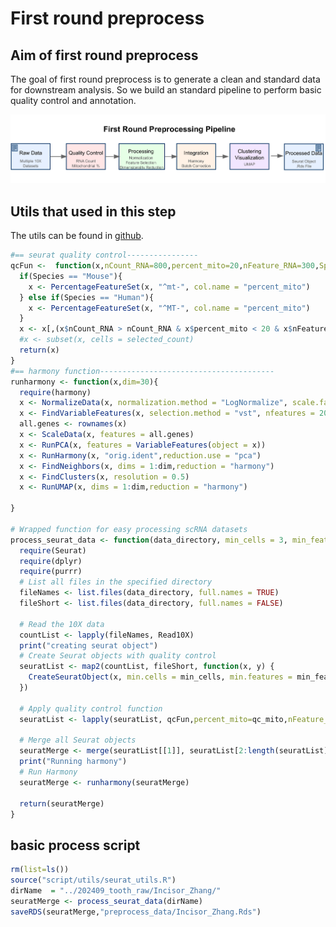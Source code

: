 # First round preprocess

## Aim of first round preprocess
The goal of first round preprocess is to generate a clean and standard data for downstream analysis. So we build an standard pipeline to perform basic quality control and annotation.

![png](../img/preprocess/01_preprocess.png)


## Utils that used in this step
The utils can be found in [github](https://github.com/GilbertHan1011/toothAtlasManuscript/blob/main/script/utils/seurat_utils.R).

```R
#== seurat quality control----------------
qcFun <-  function(x,nCount_RNA=800,percent_mito=20,nFeature_RNA=300,Species="Mouse"){
  if(Species == "Mouse"){
    x <- PercentageFeatureSet(x, "^mt-", col.name = "percent_mito")
  } else if(Species == "Human"){
    x <- PercentageFeatureSet(x, "^MT-", col.name = "percent_mito")
  }
  x <- x[,(x$nCount_RNA > nCount_RNA & x$percent_mito < 20 & x$nFeature_RNA > 300)]
  #x <- subset(x, cells = selected_count)
  return(x)
}
#== harmony function---------------------------------------
runharmony <- function(x,dim=30){
  require(harmony)
  x <- NormalizeData(x, normalization.method = "LogNormalize", scale.factor = 10000)
  x <- FindVariableFeatures(x, selection.method = "vst", nfeatures = 2000)
  all.genes <- rownames(x)
  x <- ScaleData(x, features = all.genes)
  x <- RunPCA(x, features = VariableFeatures(object = x))
  x <- RunHarmony(x, "orig.ident",reduction.use = "pca")
  x <- FindNeighbors(x, dims = 1:dim,reduction = "harmony")
  x <- FindClusters(x, resolution = 0.5)
  x <- RunUMAP(x, dims = 1:dim,reduction = "harmony")

}

# Wrapped function for easy processing scRNA datasets
process_seurat_data <- function(data_directory, min_cells = 3, min_features = 500, qc_mito = 20,qc_rna = 300,species = "Mouse") {
  require(Seurat)
  require(dplyr)
  require(purrr)
  # List all files in the specified directory
  fileNames <- list.files(data_directory, full.names = TRUE)
  fileShort <- list.files(data_directory, full.names = FALSE)

  # Read the 10X data
  countList <- lapply(fileNames, Read10X)
  print("creating seurat object")
  # Create Seurat objects with quality control
  seuratList <- map2(countList, fileShort, function(x, y) {
    CreateSeuratObject(x, min.cells = min_cells, min.features = min_features, project = y)
  })

  # Apply quality control function
  seuratList <- lapply(seuratList, qcFun,percent_mito=qc_mito,nFeature_RNA=qc_rna,Species=species)

  # Merge all Seurat objects
  seuratMerge <- merge(seuratList[[1]], seuratList[2:length(seuratList)])
  print("Running harmony")
  # Run Harmony
  seuratMerge <- runharmony(seuratMerge)

  return(seuratMerge)
}
```

## basic process script

```R
rm(list=ls())
source("script/utils/seurat_utils.R")
dirName  = "../202409_tooth_raw/Incisor_Zhang/"
seuratMerge <- process_seurat_data(dirName)
saveRDS(seuratMerge,"preprocess_data/Incisor_Zhang.Rds")
```

